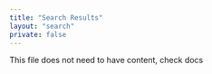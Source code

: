 ```yaml
---
title: "Search Results"
layout: "search"
private: false
---
```


This file does not need to have content, check docs
